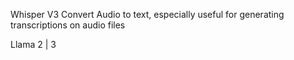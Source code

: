 Whisper V3
Convert Audio to text, especially useful for generating transcriptions on audio files


Llama 2 | 3